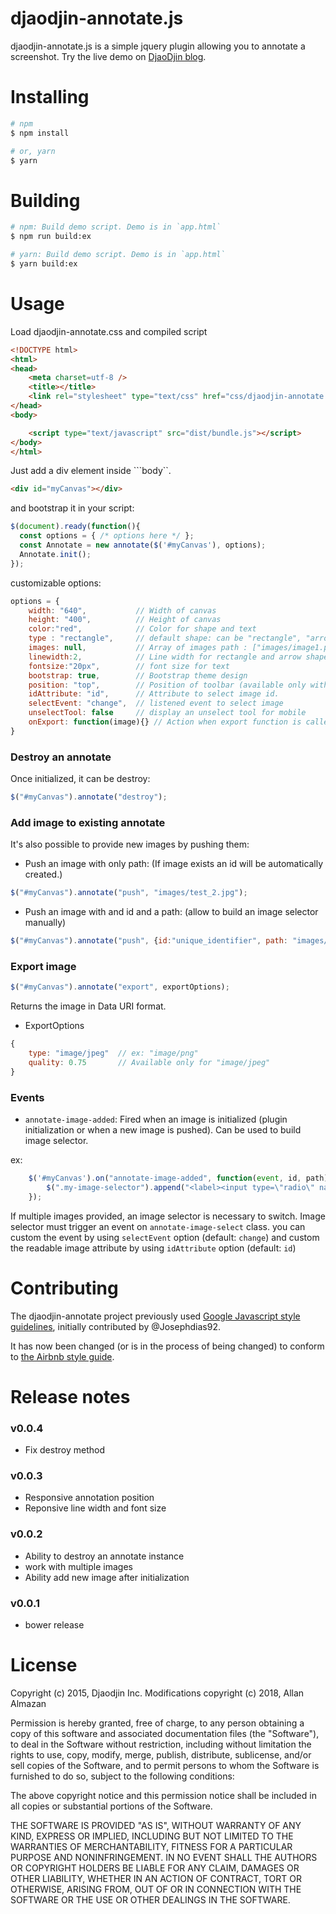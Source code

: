# djaodjin-annotate.js

djaodjin-annotate.js is a simple jquery plugin allowing you to annotate
a screenshot. Try the live demo on [DjaoDjin blog](https://djaodjin.com/blog/jquery-plugin-to-annotate-images.blog).


# Installing
```bash
# npm
$ npm install

# or, yarn
$ yarn
```

# Building
```bash
# npm: Build demo script. Demo is in `app.html`
$ npm run build:ex

# yarn: Build demo script. Demo is in `app.html`
$ yarn build:ex
```

# Usage

Load djaodjin-annotate.css and compiled script
```html
<!DOCTYPE html>
<html>
<head>
	<meta charset=utf-8 />
	<title></title>
	<link rel="stylesheet" type="text/css" href="css/djaodjin-annotate.css" />
</head>
<body>

	<script type="text/javascript" src="dist/bundle.js"></script>
</body>
</html>
```

Just add a div element inside ```body``.

```html
<div id="myCanvas"></div>
```

and bootstrap it in your script: 

```javascript
$(document).ready(function(){
  const options = { /* options here */ };
  const Annotate = new annotate($('#myCanvas'), options);
  Annotate.init();
});
```

customizable options:

```javascript
options = {
	width: "640",			// Width of canvas
	height: "400",			// Height of canvas
	color:"red", 			// Color for shape and text
	type : "rectangle",		// default shape: can be "rectangle", "arrow" or "text"
	images: null,			// Array of images path : ["images/image1.png", "images/image2.png"]
	linewidth:2,			// Line width for rectangle and arrow shapes
	fontsize:"20px",		// font size for text
	bootstrap: true,		// Bootstrap theme design
	position: "top",		// Position of toolbar (available only with bootstrap)
	idAttribute: "id",		// Attribute to select image id.
	selectEvent: "change",	// listened event to select image
	unselectTool: false		// display an unselect tool for mobile
	onExport: function(image){}	// Action when export function is called, with data uri as params (default log to console)
}
```

### Destroy an annotate
Once initialized, it can be destroy:

```javascript
$("#myCanvas").annotate("destroy");
```

### Add image to existing annotate
It's also possible to provide new images by pushing them:

- Push an image with only path: (If image exists an id will be automatically created.)
```javascript
$("#myCanvas").annotate("push", "images/test_2.jpg");
```


- Push an image with and id and a path: (allow to build an image selector manually)

```javascript
$("#myCanvas").annotate("push", {id:"unique_identifier", path: "images/test_2.jpg"});
```


### Export image

```javascript
$("#myCanvas").annotate("export", exportOptions);
```
Returns the image in Data URI format.

* ExportOptions

```javascript
{
	type: "image/jpeg"	// ex: "image/png"
	quality: 0.75		// Available only for "image/jpeg"
}
```

### Events

* ```annotate-image-added```: Fired when an image is initialized (plugin initialization or when a new image is pushed). Can be used to build image selector.

ex:

```javascript
	$('#myCanvas').on("annotate-image-added", function(event, id, path){
		$(".my-image-selector").append("<label><input type=\"radio\" name=\"image-selector\" class=\"annotate-image-select\" id=\"" + id + "\" checked><img src=\"" + path + "\" width=\"35\" height=\"35\"></label>");
	});
```

If multiple images provided, an image selector is necessary to switch. Image selector must trigger an event on ```annotate-image-select``` class. you can custom the event by using ```selectEvent``` option (default: ```change```) and custom the readable image attribute by using ```idAttribute``` option (default: ```id```)

# Contributing

The djaodjin-annotate project previously used [Google Javascript style guidelines](https://google.github.io/styleguide/javascriptguide.xml),
initially contributed by @Josephdias92.

It has now been changed (or is in the process of being changed) to conform to [the Airbnb style guide](https://github.com/airbnb/javascript).



# Release notes

### v0.0.4

- Fix destroy method

### v0.0.3

- Responsive annotation position
- Reponsive line width and font size

### v0.0.2

- Ability to destroy an annotate instance
- work with multiple images
- Ability add new image after initialization

### v0.0.1

- bower release

# License

Copyright (c) 2015, Djaodjin Inc.
Modifications copyright (c) 2018, Allan Almazan

Permission is hereby granted, free of charge, to any person obtaining a copy
of this software and associated documentation files (the "Software"), to deal
in the Software without restriction, including without limitation the rights
to use, copy, modify, merge, publish, distribute, sublicense, and/or sell
copies of the Software, and to permit persons to whom the Software is
furnished to do so, subject to the following conditions:

The above copyright notice and this permission notice shall be included in
all copies or substantial portions of the Software.

THE SOFTWARE IS PROVIDED "AS IS", WITHOUT WARRANTY OF ANY KIND, EXPRESS OR
IMPLIED, INCLUDING BUT NOT LIMITED TO THE WARRANTIES OF MERCHANTABILITY,
FITNESS FOR A PARTICULAR PURPOSE AND NONINFRINGEMENT. IN NO EVENT SHALL THE
AUTHORS OR COPYRIGHT HOLDERS BE LIABLE FOR ANY CLAIM, DAMAGES OR OTHER
LIABILITY, WHETHER IN AN ACTION OF CONTRACT, TORT OR OTHERWISE, ARISING FROM,
OUT OF OR IN CONNECTION WITH THE SOFTWARE OR THE USE OR OTHER DEALINGS IN
THE SOFTWARE.
